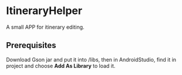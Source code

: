 # ItineraryHelper
A small APP for itinerary editing.

## Prerequisites
Download Gson jar and put it into /libs, then in AndroidStudio, find it in project and choose **Add As Library** to load it.
